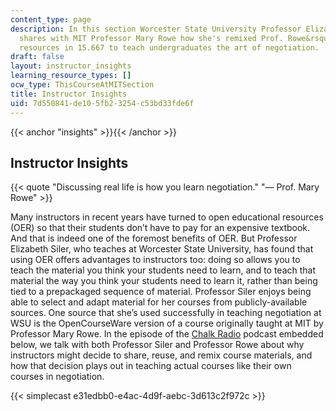 ```yaml
---
content_type: page
description: In this section Worcester State University Professor Elizabeth Siler
  shares with MIT Professor Mary Rowe how she's remixed Prof. Rowe&rsquo;s open educational
  resources in 15.667 to teach undergraduates the art of negotiation.
draft: false
layout: instructor_insights
learning_resource_types: []
ocw_type: ThisCourseAtMITSection
title: Instructor Insights
uid: 7d550841-de10-5fb2-3254-c53bd33fde6f
---
```

{{< anchor "insights" >}}{{< /anchor >}}

## Instructor Insights

{{< quote "Discussing real life is how you learn negotiation." "— Prof. Mary Rowe" >}}

Many instructors in recent years have turned to open educational resources (OER) so that their students don’t have to pay for an expensive textbook. And that is indeed one of the foremost benefits of OER. But Professor Elizabeth Siler, who teaches at Worcester State University, has found that using OER offers advantages to instructors too: doing so allows you to teach the material you think your students need to learn, and to teach that material the way you think your students need to learn it, rather than being tied to a prepackaged sequence of material. Professor Siler enjoys being able to select and adapt material for her courses from publicly-available sources. One source that she’s used successfully in teaching negotiation at WSU is the OpenCourseWare version of a course originally taught at MIT by Professor Mary Rowe. In the episode of the [Chalk Radio](https://chalk-radio.simplecast.com/) podcast embedded below, we talk with both Professor Siler and Professor Rowe about why instructors might decide to share, reuse, and remix course materials, and how that decision plays out in teaching actual courses like their own courses in negotiation.

{{< simplecast e31edbb0-e4ac-4d9f-aebc-3d613c2f972c >}}